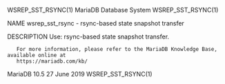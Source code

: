 WSREP_SST_RSYNC(1)                     MariaDB Database System                     WSREP_SST_RSYNC(1)

NAME
       wsrep_sst_rsync - rsync-based state snapshot transfer

DESCRIPTION
       Use: rsync-based state snapshot transfer.

       For more information, please refer to the MariaDB Knowledge Base, available online at
       https://mariadb.com/kb/

MariaDB 10.5                                 27 June 2019                          WSREP_SST_RSYNC(1)
